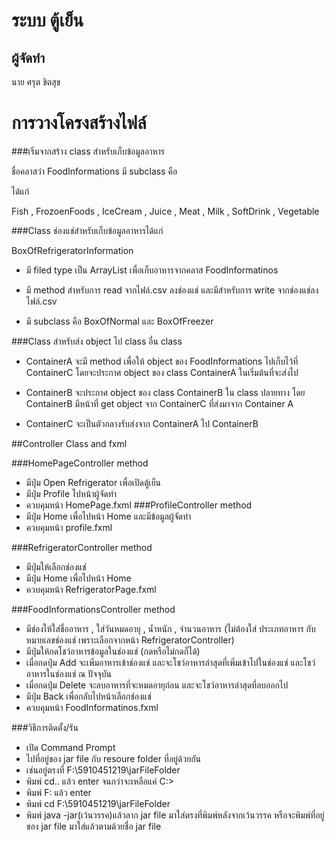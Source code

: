 # ระบบ ตู้เย็น

## ผู้จัดทำ
นาย ศรุต ชิตสุข



# การวางโครงสร้างไฟล์

###เริ่มจากสร้าง class สำหรับเก็บข้อมูลอาหาร

ชื่อคลาสว่า FoodInformations มี subclass คือ

ได้แก่ 

Fish , FrozoenFoods , IceCream , Juice , Meat , Milk , SoftDrink , Vegetable

###Class ช่องแช่สำหรับเก็บข้อมูลอาหารได้แก่

BoxOfRefrigeratorInformation 

- มี filed type  เป็น ArrayList เพื่อเก็บอาหารจากคลาส FoodInformatinos
- มี method สำหรับการ read จากไฟล์.csv ลงช่องแช่ และมีสำหรับการ write จากช่องแช่ลงไฟล์.csv

 - มี subclass คือ BoxOfNormal และ BoxOfFreezer
 
 ###Class สำหรับส่ง object ไป class อื่น
 class
 - ContainerA  จะมี method เพื่อให้ object ของ FoodInformations ไปเก็บไว้ที่ ContainerC 
 โดยจะประกาศ object ของ class ContainerA ในเริ่มต้นที่จะส่งไป
 
 - ContainerB จะประกาศ object ของ class ContainerB ใน class ปลายทาง 
  โดย ContainerB มีหน้าที่ get object จาก ContainerC ที่ส่งมาจาก
  Container A
   
 - ContainerC จะเป็นตัวกลางรับส่งจาก ContainerA ไป ContainerB
 
##Controller Class and fxml

###HomePageController
method
+ มีปุ่ม Open Refrigerator เพื่อเปิดตู้เย็น
+ มีปุ่ม Profile ไปหน้าผู้จัดทำ
+ ควบคุมหน้า HomePage.fxml
###ProfileController
method
+ มีปุ่ม Home เพื่อไปหน้า Home และมีข้อมูลผู้จัดทำ
+ ควบคุมหน้า profile.fxml

###RefrigeratorController
method
+ มีปุ่มให้เลือกช่องแช่
+ มีปุ่ม Home เพื่อไปหน้า Home
+ ควบคุมหน้า RefrigeratorPage.fxml 

###FoodInformationsController
method
+ มีช่องให้ใส่ชื่ออาหาร , ใส่วันหมดอายุ , น้ำหนัก , จำนวนอาหาร
 (ไม่ต้องใส่ ประเภทอาหาร กับ หมายเลขช่องแช่ เพราะเลือกจากหน้า RefrigeratorController)
+ มีปุ่มให้กดโชว์อาหารข้อมูลในช่องแช่ (กดหรือไม่กดก็ได้)
+ เมื่อกดปุ่ม Add จะเพิ่มอาหารเข้าช่องแช่ และจะโชว์อาหารล่าสุดที่เพิ่มเข้าไปในช่องแช่ และโชว์อาหารในช่องแช่ ณ ปัจจุบัน
+ เมื่อกดปุ่ม Delete จะลบอาหารที่จะหมดอายุก่อน และจะโชว์อาหารล่าสุดที่ลบออกไป
+ มีปุ่ม Back เพื่อกลับไปหน้าเลือกช่องแช่
+ ควบคุมหน้า FoodInformatinos.fxml

###วิธีการติดตั้ง/รัน
+ เปิด Command Prompt
+ ไปที่อยู่ของ jar file กับ resoure folder ที่อยู่ด้วยกัน
+ เช่นอยู่ตรงที่ F:\5910451219\jarFileFolder
+ พิมพ์ cd.. แล้ว enter จนกว่าจะเหลือแค่ C:\>
+ พิมพ์ F: แล้ว enter
+ พิมพ์ cd F:\5910451219\jarFileFolder
+ พิมพ์ java -jar(เว้นวรรค)แล้วลาก jar file มาใส่ตรงที่พิมพ์หลังจากเว้นวรรค หรือจะพิมพ์ที่อยู่ของ jar file มาใส่แล้วตามด้วยชื่อ jar file
